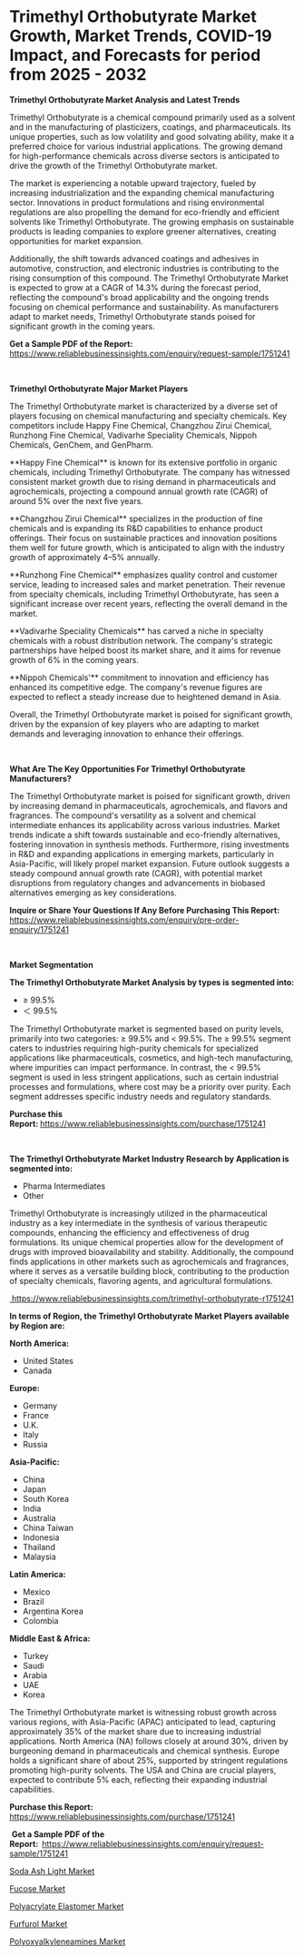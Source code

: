 <p><h1>Trimethyl Orthobutyrate Market Growth, Market Trends, COVID-19 Impact, and Forecasts for period from 2025 - 2032</h1></p><p><strong>Trimethyl Orthobutyrate Market Analysis and Latest Trends</strong></p>
<p><p>Trimethyl Orthobutyrate is a chemical compound primarily used as a solvent and in the manufacturing of plasticizers, coatings, and pharmaceuticals. Its unique properties, such as low volatility and good solvating ability, make it a preferred choice for various industrial applications. The growing demand for high-performance chemicals across diverse sectors is anticipated to drive the growth of the Trimethyl Orthobutyrate market.</p><p>The market is experiencing a notable upward trajectory, fueled by increasing industrialization and the expanding chemical manufacturing sector. Innovations in product formulations and rising environmental regulations are also propelling the demand for eco-friendly and efficient solvents like Trimethyl Orthobutyrate. The growing emphasis on sustainable products is leading companies to explore greener alternatives, creating opportunities for market expansion.</p><p>Additionally, the shift towards advanced coatings and adhesives in automotive, construction, and electronic industries is contributing to the rising consumption of this compound. The Trimethyl Orthobutyrate Market is expected to grow at a CAGR of 14.3% during the forecast period, reflecting the compound's broad applicability and the ongoing trends focusing on chemical performance and sustainability. As manufacturers adapt to market needs, Trimethyl Orthobutyrate stands poised for significant growth in the coming years.</p></p>
<p><strong>Get a Sample PDF of the Report:&nbsp;</strong> <a href="https://www.reliablebusinessinsights.com/enquiry/request-sample/1751241?utm_campaign=97&utm_medium=2&utm_source=Github&utm_content=ia&utm_term=01042025&utm_id=trimethyl-orthobutyrate">https://www.reliablebusinessinsights.com/enquiry/request-sample/1751241</a></p>
<p>&nbsp;</p>
<p><strong>Trimethyl Orthobutyrate Major Market Players</strong></p>
<p><p>The Trimethyl Orthobutyrate market is characterized by a diverse set of players focusing on chemical manufacturing and specialty chemicals. Key competitors include Happy Fine Chemical, Changzhou Zirui Chemical, Runzhong Fine Chemical, Vadivarhe Speciality Chemicals, Nippoh Chemicals, GenChem, and GenPharm.</p><p>**Happy Fine Chemical** is known for its extensive portfolio in organic chemicals, including Trimethyl Orthobutyrate. The company has witnessed consistent market growth due to rising demand in pharmaceuticals and agrochemicals, projecting a compound annual growth rate (CAGR) of around 5% over the next five years.</p><p>**Changzhou Zirui Chemical** specializes in the production of fine chemicals and is expanding its R&D capabilities to enhance product offerings. Their focus on sustainable practices and innovation positions them well for future growth, which is anticipated to align with the industry growth of approximately 4–5% annually.</p><p>**Runzhong Fine Chemical** emphasizes quality control and customer service, leading to increased sales and market penetration. Their revenue from specialty chemicals, including Trimethyl Orthobutyrate, has seen a significant increase over recent years, reflecting the overall demand in the market.</p><p>**Vadivarhe Speciality Chemicals** has carved a niche in specialty chemicals with a robust distribution network. The company's strategic partnerships have helped boost its market share, and it aims for revenue growth of 6% in the coming years.</p><p>**Nippoh Chemicals'** commitment to innovation and efficiency has enhanced its competitive edge. The company's revenue figures are expected to reflect a steady increase due to heightened demand in Asia.</p><p>Overall, the Trimethyl Orthobutyrate market is poised for significant growth, driven by the expansion of key players who are adapting to market demands and leveraging innovation to enhance their offerings.</p></p>
<p>&nbsp;</p>
<p><strong>What Are The Key Opportunities For Trimethyl Orthobutyrate Manufacturers?</strong></p>
<p><p>The Trimethyl Orthobutyrate market is poised for significant growth, driven by increasing demand in pharmaceuticals, agrochemicals, and flavors and fragrances. The compound's versatility as a solvent and chemical intermediate enhances its applicability across various industries. Market trends indicate a shift towards sustainable and eco-friendly alternatives, fostering innovation in synthesis methods. Furthermore, rising investments in R&D and expanding applications in emerging markets, particularly in Asia-Pacific, will likely propel market expansion. Future outlook suggests a steady compound annual growth rate (CAGR), with potential market disruptions from regulatory changes and advancements in biobased alternatives emerging as key considerations.</p></p>
<p><strong>Inquire or Share Your Questions If Any Before Purchasing This Report:</strong> <a href="https://www.reliablebusinessinsights.com/enquiry/pre-order-enquiry/1751241?utm_campaign=97&utm_medium=2&utm_source=Github&utm_content=ia&utm_term=01042025&utm_id=trimethyl-orthobutyrate">https://www.reliablebusinessinsights.com/enquiry/pre-order-enquiry/1751241</a></p>
<p>&nbsp;</p>
<p><strong>Market Segmentation</strong></p>
<p><strong>The Trimethyl Orthobutyrate Market Analysis by types is segmented into:</strong></p>
<p><ul><li>≥ 99.5%</li><li>＜ 99.5%</li></ul></p>
<p><p>The Trimethyl Orthobutyrate market is segmented based on purity levels, primarily into two categories: ≥ 99.5% and < 99.5%. The ≥ 99.5% segment caters to industries requiring high-purity chemicals for specialized applications like pharmaceuticals, cosmetics, and high-tech manufacturing, where impurities can impact performance. In contrast, the < 99.5% segment is used in less stringent applications, such as certain industrial processes and formulations, where cost may be a priority over purity. Each segment addresses specific industry needs and regulatory standards.</p></p>
<p><strong>Purchase this Report:&nbsp;</strong><a href="https://www.reliablebusinessinsights.com/purchase/1751241?utm_campaign=97&utm_medium=2&utm_source=Github&utm_content=ia&utm_term=01042025&utm_id=trimethyl-orthobutyrate">https://www.reliablebusinessinsights.com/purchase/1751241</a></p>
<p>&nbsp;</p>
<p><strong>The Trimethyl Orthobutyrate Market Industry Research by Application is segmented into:</strong></p>
<p><ul><li>Pharma Intermediates</li><li>Other</li></ul></p>
<p><p>Trimethyl Orthobutyrate is increasingly utilized in the pharmaceutical industry as a key intermediate in the synthesis of various therapeutic compounds, enhancing the efficiency and effectiveness of drug formulations. Its unique chemical properties allow for the development of drugs with improved bioavailability and stability. Additionally, the compound finds applications in other markets such as agrochemicals and fragrances, where it serves as a versatile building block, contributing to the production of specialty chemicals, flavoring agents, and agricultural formulations.</p></p>
<p><a href="https://www.reliablebusinessinsights.com/trimethyl-orthobutyrate-r1751241?utm_campaign=97&utm_medium=2&utm_source=Github&utm_content=ia&utm_term=01042025&utm_id=trimethyl-orthobutyrate">&nbsp;https://www.reliablebusinessinsights.com/trimethyl-orthobutyrate-r1751241</a></p>
<p><strong>In terms of Region, the Trimethyl Orthobutyrate Market Players available by Region are:</strong></p>
<p>
    <p> <strong> North America: </strong>
        <ul>
            <li>United States</li>
            <li>Canada</li>
        </ul>
        </p> 
    <p> <strong> Europe: </strong>
        <ul>
            <li>Germany</li>
            <li>France</li>
            <li>U.K.</li>
            <li>Italy</li>
            <li>Russia</li>
        </ul>
        </p> 
    <p> <strong> Asia-Pacific: </strong>
        <ul>
            <li>China</li>
            <li>Japan</li>
            <li>South Korea</li>
            <li>India</li>
            <li>Australia</li>
            <li>China Taiwan</li>
            <li>Indonesia</li>
            <li>Thailand</li>
            <li>Malaysia</li>
        </ul>
        </p> 
    <p> <strong> Latin America: </strong>
        <ul>
            <li>Mexico</li>
            <li>Brazil</li>
            <li>Argentina Korea</li>
            <li>Colombia</li>
        </ul>
        </p> 
    <p> <strong> Middle East & Africa: </strong>
        <ul>
            <li>Turkey</li>
            <li>Saudi</li>
            <li>Arabia</li>
            <li>UAE</li>
            <li>Korea</li>
        </ul>
    </p>
    </p>
<p><p>The Trimethyl Orthobutyrate market is witnessing robust growth across various regions, with Asia-Pacific (APAC) anticipated to lead, capturing approximately 35% of the market share due to increasing industrial applications. North America (NA) follows closely at around 30%, driven by burgeoning demand in pharmaceuticals and chemical synthesis. Europe holds a significant share of about 25%, supported by stringent regulations promoting high-purity solvents. The USA and China are crucial players, expected to contribute 5% each, reflecting their expanding industrial capabilities.</p></p>
<p><strong>Purchase this Report: </strong><a href="https://www.reliablebusinessinsights.com/purchase/1751241?utm_campaign=97&utm_medium=2&utm_source=Github&utm_content=ia&utm_term=01042025&utm_id=trimethyl-orthobutyrate">https://www.reliablebusinessinsights.com/purchase/1751241</a></p>
<p>&nbsp;<strong>Get a Sample PDF of the Report:&nbsp;&nbsp;</strong><a href="https://www.reliablebusinessinsights.com/enquiry/request-sample/1751241?utm_campaign=97&utm_medium=2&utm_source=Github&utm_content=ia&utm_term=01042025&utm_id=trimethyl-orthobutyrate">https://www.reliablebusinessinsights.com/enquiry/request-sample/1751241</a></p>
<p><strong></strong></p>
<p><p><a href="https://github.com/akitamegge65/Market-Research-Report-List-1/blob/main/soda-ash-light-market.md?utm_campaign=97&utm_medium=2&utm_source=Github&utm_content=ia&utm_term=01042025&utm_id=trimethyl-orthobutyrate">Soda Ash Light Market</a></p><p><a href="https://github.com/gummaarmel83/Market-Research-Report-List-1/blob/main/fucose-market.md?utm_campaign=97&utm_medium=2&utm_source=Github&utm_content=ia&utm_term=01042025&utm_id=trimethyl-orthobutyrate">Fucose Market</a></p><p><a href="https://github.com/benasjuettk3/Market-Research-Report-List-1/blob/main/polyacrylate-elastomer-market.md?utm_campaign=97&utm_medium=2&utm_source=Github&utm_content=ia&utm_term=01042025&utm_id=trimethyl-orthobutyrate">Polyacrylate Elastomer Market</a></p><p><a href="https://github.com/uldularido/Market-Research-Report-List-1/blob/main/furfurol-market.md?utm_campaign=97&utm_medium=2&utm_source=Github&utm_content=ia&utm_term=01042025&utm_id=trimethyl-orthobutyrate">Furfurol Market</a></p><p><a href="https://github.com/widlerumland/Market-Research-Report-List-1/blob/main/polyoxyalkyleneamines-market.md?utm_campaign=97&utm_medium=2&utm_source=Github&utm_content=ia&utm_term=01042025&utm_id=trimethyl-orthobutyrate">Polyoxyalkyleneamines Market</a></p></p>